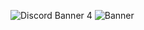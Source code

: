 ![Discord Banner 4](https://discordapp.com/api/guilds/840405442895413249/widget.png?style=banner4)
 ![Banner](https://discord.c99.nl/widget/theme-2/810349507324805201.png)

<!---
--->
